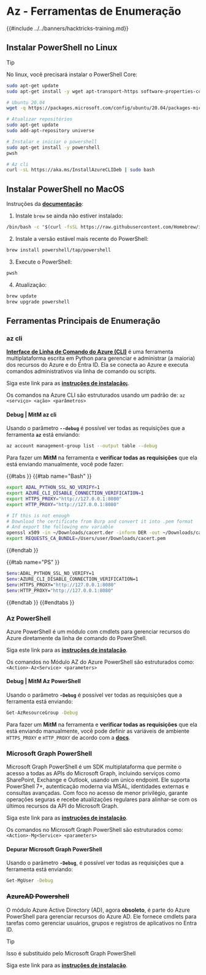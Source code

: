# Az - Ferramentas de Enumeração

{{#include ../../banners/hacktricks-training.md}}

## Instalar PowerShell no Linux

> [!TIP]
> No linux, você precisará instalar o PowerShell Core:
>
> ```bash
> sudo apt-get update
> sudo apt-get install -y wget apt-transport-https software-properties-common
>
> # Ubuntu 20.04
> wget -q https://packages.microsoft.com/config/ubuntu/20.04/packages-microsoft-prod.deb
>
> # Atualizar repositórios
> sudo apt-get update
> sudo add-apt-repository universe
>
> # Instalar e iniciar o powershell
> sudo apt-get install -y powershell
> pwsh
>
> # Az cli
> curl -sL https://aka.ms/InstallAzureCLIDeb | sudo bash
> ```

## Instalar PowerShell no MacOS

Instruções da [**documentação**](https://learn.microsoft.com/en-us/powershell/scripting/install/installing-powershell-on-macos?view=powershell-7.4):

1. Instale `brew` se ainda não estiver instalado:
```bash
/bin/bash -c "$(curl -fsSL https://raw.githubusercontent.com/Homebrew/install/HEAD/install.sh)"
```
2. Instale a versão estável mais recente do PowerShell:
```sh
brew install powershell/tap/powershell
```
3. Execute o PowerShell:
```sh
pwsh
```
4. Atualização:
```sh
brew update
brew upgrade powershell
```
## Ferramentas Principais de Enumeração

### az cli

[**Interface de Linha de Comando do Azure (CLI)**](https://learn.microsoft.com/en-us/cli/azure/install-azure-cli) é uma ferramenta multiplataforma escrita em Python para gerenciar e administrar (a maioria) dos recursos do Azure e do Entra ID. Ela se conecta ao Azure e executa comandos administrativos via linha de comando ou scripts.

Siga este link para as [**instruções de instalação¡**](https://learn.microsoft.com/en-us/cli/azure/install-azure-cli#install).

Os comandos na Azure CLI são estruturados usando um padrão de: `az <serviço> <ação> <parâmetros>`

#### Debug | MitM az cli

Usando o parâmetro **`--debug`** é possível ver todas as requisições que a ferramenta **`az`** está enviando:
```bash
az account management-group list --output table --debug
```
Para fazer um **MitM** na ferramenta e **verificar todas as requisições** que ela está enviando manualmente, você pode fazer:

{{#tabs }}
{{#tab name="Bash" }}
```bash
export ADAL_PYTHON_SSL_NO_VERIFY=1
export AZURE_CLI_DISABLE_CONNECTION_VERIFICATION=1
export HTTPS_PROXY="http://127.0.0.1:8080"
export HTTP_PROXY="http://127.0.0.1:8080"

# If this is not enough
# Download the certificate from Burp and convert it into .pem format
# And export the following env variable
openssl x509 -in ~/Downloads/cacert.der -inform DER -out ~/Downloads/cacert.pem -outform PEM
export REQUESTS_CA_BUNDLE=/Users/user/Downloads/cacert.pem
```
{{#endtab }}

{{#tab name="PS" }}
```bash
$env:ADAL_PYTHON_SSL_NO_VERIFY=1
$env:AZURE_CLI_DISABLE_CONNECTION_VERIFICATION=1
$env:HTTPS_PROXY="http://127.0.0.1:8080"
$env:HTTP_PROXY="http://127.0.0.1:8080"
```
{{#endtab }}
{{#endtabs }}

### Az PowerShell

Azure PowerShell é um módulo com cmdlets para gerenciar recursos do Azure diretamente da linha de comando do PowerShell.

Siga este link para as [**instruções de instalação**](https://learn.microsoft.com/en-us/powershell/azure/install-azure-powershell).

Os comandos no Módulo AZ do Azure PowerShell são estruturados como: `<Action>-Az<Service> <parameters>`

#### Debug | MitM Az PowerShell

Usando o parâmetro **`-Debug`** é possível ver todas as requisições que a ferramenta está enviando:
```bash
Get-AzResourceGroup -Debug
```
Para fazer um **MitM** na ferramenta e **verificar todas as requisições** que ela está enviando manualmente, você pode definir as variáveis de ambiente `HTTPS_PROXY` e `HTTP_PROXY` de acordo com a [**docs**](https://learn.microsoft.com/en-us/powershell/azure/az-powershell-proxy).

### Microsoft Graph PowerShell

Microsoft Graph PowerShell é um SDK multiplataforma que permite o acesso a todas as APIs do Microsoft Graph, incluindo serviços como SharePoint, Exchange e Outlook, usando um único endpoint. Ele suporta PowerShell 7+, autenticação moderna via MSAL, identidades externas e consultas avançadas. Com foco no acesso de menor privilégio, garante operações seguras e recebe atualizações regulares para alinhar-se com os últimos recursos da API do Microsoft Graph.

Siga este link para as [**instruções de instalação**](https://learn.microsoft.com/en-us/powershell/microsoftgraph/installation).

Os comandos no Microsoft Graph PowerShell são estruturados como: `<Action>-Mg<Service> <parameters>`

#### Depurar Microsoft Graph PowerShell

Usando o parâmetro **`-Debug`**, é possível ver todas as requisições que a ferramenta está enviando:
```bash
Get-MgUser -Debug
```
### ~~**AzureAD Powershell**~~

O módulo Azure Active Directory (AD), agora **obsoleto**, é parte do Azure PowerShell para gerenciar recursos do Azure AD. Ele fornece cmdlets para tarefas como gerenciar usuários, grupos e registros de aplicativos no Entra ID.

> [!TIP]
> Isso é substituído pelo Microsoft Graph PowerShell

Siga este link para as [**instruções de instalação**](https://www.powershellgallery.com/packages/AzureAD).
